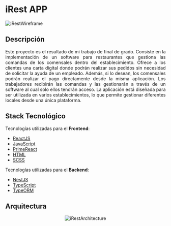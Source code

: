 # iRest APP

<p>
  <img src="https://res.cloudinary.com/dcn97unki/image/upload/v1700175772/iRest/WireFrame-iRest_wrti4g.png" alt="iRestWireframe" /></a>
</p>

## Descripción
<p align="justify">
Este proyecto es el resultado de mi trabajo de final de grado. Consiste en la implementación de un software para restaurantes que gestiona las comandas de los comensales dentro del establecimiento. Ofrece a los clientes una carta digital donde podrán realizar sus       pedidos sin necesidad de solicitar la ayuda de un empleado. Además, si lo desean, los comensales podrán realizar el pago directamente desde la misma aplicación. Los trabajadores recibirán las comandas y las gestionarán a través de un software al cual solo ellos tendrán   acceso. La aplicación está diseñada para ser utilizada en varios establecimientos, lo que permite gestionar diferentes locales desde una única plataforma.
</p>

## Stack Tecnológico
Tecnologías utilizadas para el **Frontend**:
* [ReactJS](https://react.dev/)
* [JavaScript](https://developer.mozilla.org/es/docs/Web/JavaScript)
* [PrimeReact](https://primereact.org/)
* [HTML](https://developer.mozilla.org/es/docs/Web/HTML)
* [SCSS](https://sass-lang.com/)

Tecnologías utilizadas para el **Backend**:
* [NestJS](https://nestjs.com/)
* [TypeScript](https://www.typescriptlang.org/)
* [TypeORM](https://typeorm.io/)

## Arquitectura
<p align="center">
  <img src="https://res.cloudinary.com/dcn97unki/image/upload/v1700182910/iRest/iRest-Architecture_taum6w.png" alt="iRestArchitecture" /></a>
</p>

